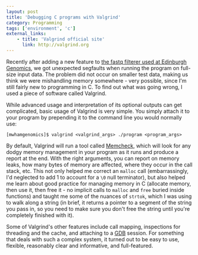 ```yaml
---
layout: post
title: 'Debugging C programs with Valgrind'
category: Programming
tags: ['environment', 'c']
external_links:
    - title: 'Valgrind official site'
      link: http://valgrind.org
---
```


Recently after adding a new feature to [the fastq filterer used at Edinburgh Genomics](https://github.com/EdinburghGenomics/Fastq-Filterer), we got unexpected segfaults when running the program on full-size input data. The problem did not occur on smaller test data, making us think we were mishandling memory somewhere - very possible, since I'm still fairly new to programming in C. To find out what was going wrong, I used a piece of software called Valgrind.

While advanced usage and interpretation of its optional outputs can get complicated, basic usage of Valgrind is very simple. You simply attach it to your program by prepending it to the command line you would normally use:

    [mwhamgenomics]$ valgrind <valgrind_args> ./program <program_args>

By default, Valgrind will run a tool called [Memcheck](http://valgrind.org/docs/manual/mc-manual.html), which will look for any dodgy memory management in your program as it runs and produce a report at the end. With the right arguments, you can report on memory leaks, how many bytes of memory are affected, where they occur in the call stack, etc. This not only helped me correct an `malloc` call (embarrassingly, I'd neglected to add 1 to account for a `\0` null terminator), but also helped me learn about good practice for managing memory in C (allocate memory, then use it, then free it - no implicit calls to `malloc` and `free` buried inside functions) and taught me some of the nuances of `strtok`, which I was using to walk along a string (in brief, it returns a pointer to a segment of the string you pass in, so you need to make sure you don't free the string until you're completely finished with it).

Some of Valgrind's other features include call mapping, inspections for threading and the cache, and attaching to a [GDB](https://www.gnu.org/software/gdb) session. For something that deals with such a complex system, it turned out to be easy to use, flexible, reasonably clear and informative, and full-featured.
